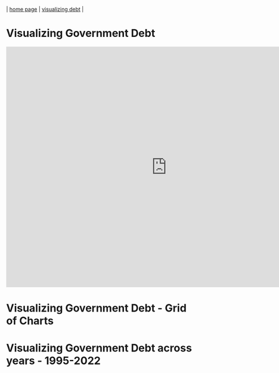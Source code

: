 | [home page](README.md) | [visualizing debt](government-debt.md) |

# Visualizing Government Debt

<iframe src="https://data.oecd.org/chart/7bes" width="860" height="645" style="border: 0" mozallowfullscreen="true" webkitallowfullscreen="true" allowfullscreen="true"><a href="https://data.oecd.org/chart/7bes" target="_blank">OECD Chart: General government debt, Total, % of GDP, Annual, 2019</a></iframe>

# Visualizing Government Debt - Grid of Charts

<div class="flourish-embed flourish-chart" data-src="visualisation/14976674"><script src="https://public.flourish.studio/resources/embed.js"></script></div>

# Visualizing Government Debt across years - 1995-2022

<div class="flourish-embed flourish-bar-chart-race" data-src="visualisation/14984548"><script src="https://public.flourish.studio/resources/embed.js"></script></div>
